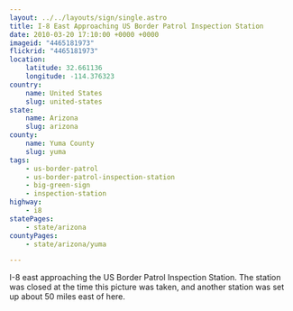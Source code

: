 ```yaml
---
layout: ../../layouts/sign/single.astro
title: I-8 East Approaching US Border Patrol Inspection Station
date: 2010-03-20 17:10:00 +0000 +0000
imageid: "4465181973"
flickrid: "4465181973"
location:
    latitude: 32.661136
    longitude: -114.376323
country:
    name: United States
    slug: united-states
state:
    name: Arizona
    slug: arizona
county:
    name: Yuma County
    slug: yuma
tags:
    - us-border-patrol
    - us-border-patrol-inspection-station
    - big-green-sign
    - inspection-station
highway:
    - i8
statePages:
    - state/arizona
countyPages:
    - state/arizona/yuma

---
```

I-8 east approaching the US Border Patrol Inspection Station.  The station was closed at the time this picture was taken, and another station was set up about 50 miles east of here.